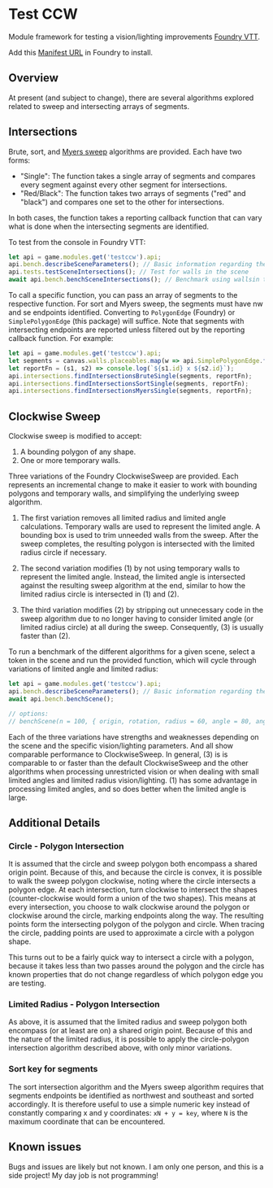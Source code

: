 # Test CCW

Module framework for testing a vision/lighting improvements [Foundry VTT](https://foundryvtt.com).

Add this [Manifest URL](https://github.com/caewok/fvtt-test-ccw/releases/latest/download/module.json) in Foundry to install.

## Overview

At present (and subject to change), there are several algorithms explored related to sweep
and intersecting arrays of segments.

## Intersections
Brute, sort, and [Myers sweep](https://publications.mpi-cbg.de/Myers_1985_5441.pdf) algorithms are provided. Each have two forms:
- "Single": The function takes a single array of segments and compares every segment against every other segment for intersections.
- "Red/Black": The function takes two arrays of segments ("red" and "black") and compares one set to the other for intersections.

In both cases, the function takes a reporting callback function that can vary what is done when the intersecting segments are identified.

To test from the console in Foundry VTT:
```js
let api = game.modules.get('testccw').api;
api.bench.describeSceneParameters(); // Basic information regarding the scene.
api.tests.testSceneIntersections(); // Test for walls in the scene
await api.bench.benchSceneIntersections(); // Benchmark using wallsin the scene
```

To call a specific function, you can pass an array of segments to the respective function. For sort and Myers sweep, the segments must have nw and se endpoints identified. Converting to `PolygonEdge` (Foundry) or `SimplePolygonEdge` (this package) will suffice. Note that segments with intersecting endpoints are reported unless filtered out by the reporting callback function. For example:
```js
let api = game.modules.get('testccw').api;
let segments = canvas.walls.placeables.map(w => api.SimplePolygonEdge.fromWall(w));
let reportFn = (s1, s2) => console.log(`${s1.id} x ${s2.id}`);
api.intersections.findIntersectionsBruteSingle(segments, reportFn);
api.intersections.findIntersectionsSortSingle(segments, reportFn);
api.intersections.findIntersectionsMyersSingle(segments, reportFn);
```

## Clockwise Sweep
Clockwise sweep is modified to accept:
1. A bounding polygon of any shape.
2. One or more temporary walls.

Three variations of the Foundry ClockwiseSweep are provided. Each represents an incremental change to make it easier to work with bounding polygons and temporary walls, and simplifying the underlying sweep algorithm.
1. The first variation removes all limited radius and limited angle calculations. Temporary walls are used to represent the limited angle. A bounding box is used to trim unneeded walls from the sweep. After the sweep completes, the resulting polygon is intersected with the limited radius circle if necessary.

2. The second variation modifies (1) by not using temporary walls to represent the limited angle. Instead, the limited angle is intersected against the resulting sweep algorithm at the end, similar to how the limited radius circle is intersected in (1) and (2).

3. The third variation modifies (2) by stripping out unnecessary code in the sweep algorithm due to no longer having to consider limited angle (or limited radius circle) at all during the sweep. Consequently, (3) is usually faster than (2).

To run a benchmark of the different algorithms for a given scene, select a token in the scene and run the provided function, which will cycle through variations of limited angle and limited radius:
```js
let api = game.modules.get('testccw').api;
api.bench.describeSceneParameters(); // Basic information regarding the scene.
await api.bench.benchScene();

// options:
// benchScene(n = 100, { origin, rotation, radius = 60, angle = 80, angle2 = 280 }
```

Each of the three variations have strengths and weaknesses depending on the scene and the specific vision/lighting parameters. And all show comparable performance to ClockwiseSweep. In general, (3) is is comparable to or faster than the default ClockwiseSweep and the other algorithms when processing unrestricted vision or when dealing with small limited angles and limited radius vision/lighting. (1) has some advantage in processing limited angles, and so does better when the limited angle is large.

## Additional Details

### Circle - Polygon Intersection
It is assumed that the circle and sweep polygon both encompass a shared origin point. Because of this, and because the circle is convex, it is possible to walk the sweep polygon clockwise, noting where the circle intersects a polygon edge. At each intersection, turn clockwise to intersect the shapes (counter-clockwise would form a union of the two shapes). This means at every intersection, you choose to walk clockwise around the polygon or clockwise around the circle, marking endpoints along the way. The resulting points form the intersecting polygon of the polygon and circle. When tracing the circle, padding points are used to approximate a circle with a polygon shape.

This turns out to be a fairly quick way to intersect a circle with a polygon, because it takes less than two passes around the polygon and the circle has known properties that do not change regardless of which polygon edge you are testing.

### Limited Radius - Polygon Intersection
As above, it is assumed that the limited radius and sweep polygon both encompass (or at least are on) a shared origin point. Because of this and the nature of the limited radius, it is possible to apply the circle-polygon intersection algorithm described above, with only minor variations.

### Sort key for segments
The sort intersection algorithm and the Myers sweep algorithm requires that segments endpoints be identified as northwest and southeast and sorted accordingly. It is therefore useful to use a simple numeric key instead of constantly comparing x and y coordinates: `xN + y = key`, where `N` is the maximum coordinate that can be encountered.

## Known issues

Bugs and issues are likely but not known. I am only one person, and this is a side project! My day job is not programming!

